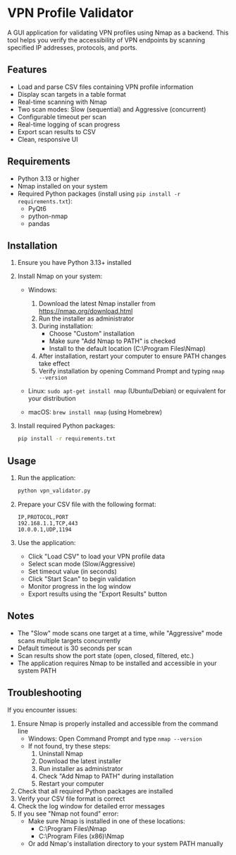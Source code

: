 # VPN Profile Validator

A GUI application for validating VPN profiles using Nmap as a backend. This tool helps you verify the accessibility of VPN endpoints by scanning specified IP addresses, protocols, and ports.

## Features

- Load and parse CSV files containing VPN profile information
- Display scan targets in a table format
- Real-time scanning with Nmap
- Two scan modes: Slow (sequential) and Aggressive (concurrent)
- Configurable timeout per scan
- Real-time logging of scan progress
- Export scan results to CSV
- Clean, responsive UI

## Requirements

- Python 3.13 or higher
- Nmap installed on your system
- Required Python packages (install using `pip install -r requirements.txt`):
  - PyQt6
  - python-nmap
  - pandas

## Installation

1. Ensure you have Python 3.13+ installed

2. Install Nmap on your system:
   - Windows:
     1. Download the latest Nmap installer from https://nmap.org/download.html
     2. Run the installer as administrator
     3. During installation:
        - Choose "Custom" installation
        - Make sure "Add Nmap to PATH" is checked
        - Install to the default location (C:\Program Files\Nmap)
     4. After installation, restart your computer to ensure PATH changes take effect
     5. Verify installation by opening Command Prompt and typing `nmap --version`
   
   - Linux: `sudo apt-get install nmap` (Ubuntu/Debian) or equivalent for your distribution
   - macOS: `brew install nmap` (using Homebrew)

3. Install required Python packages:
   ```bash
   pip install -r requirements.txt
   ```

## Usage

1. Run the application:
   ```bash
   python vpn_validator.py
   ```

2. Prepare your CSV file with the following format:
   ```
   IP,PROTOCOL,PORT
   192.168.1.1,TCP,443
   10.0.0.1,UDP,1194
   ```

3. Use the application:
   - Click "Load CSV" to load your VPN profile data
   - Select scan mode (Slow/Aggressive)
   - Set timeout value (in seconds)
   - Click "Start Scan" to begin validation
   - Monitor progress in the log window
   - Export results using the "Export Results" button

## Notes

- The "Slow" mode scans one target at a time, while "Aggressive" mode scans multiple targets concurrently
- Default timeout is 30 seconds per scan
- Scan results show the port state (open, closed, filtered, etc.)
- The application requires Nmap to be installed and accessible in your system PATH

## Troubleshooting

If you encounter issues:
1. Ensure Nmap is properly installed and accessible from the command line
   - Windows: Open Command Prompt and type `nmap --version`
   - If not found, try these steps:
     1. Uninstall Nmap
     2. Download the latest installer
     3. Run installer as administrator
     4. Check "Add Nmap to PATH" during installation
     5. Restart your computer
2. Check that all required Python packages are installed
3. Verify your CSV file format is correct
4. Check the log window for detailed error messages
5. If you see "Nmap not found" error:
   - Make sure Nmap is installed in one of these locations:
     - C:\Program Files\Nmap
     - C:\Program Files (x86)\Nmap
   - Or add Nmap's installation directory to your system PATH manually 